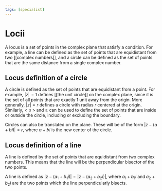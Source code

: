 ```yaml
---
tags: [specialist]
---
```


# Locii
A locus is a set of points in the complex plane that satisfy a condition. For example, a line can be defined as the set of points that are equidistant from two [[complex numbers]], and a circle can be defined as the set of points that are the same distance from a single complex number. 

## Locus definition of a circle
A circle is defined as the set of points that are equidistant from a point. For example, $|z|=1$ defines [[the unit circle]] on the complex plane, since it is the set of all points that are exactly 1 unit away from the origin. More generally, $|z|=r$ defines a circle with radius $r$ centered at the origin. Similarly, $\lt$ $\leq$ $\gt$ and $\geq$ can be used to define the set of points that are inside or outside the circle, including or excluding the boundary.

Circles can also be translated on the plane. These will be of the form $|z-(a+bi)| = r$, where $a+bi$ is the new center of the circle. 

## Locus definition of a line
A line is defined by the set of points that are equidistant from two complex numbers. This means that the line will be the perpendicular bisector of the two points. 

A line is defined as $|z-(a_1+b_1i)| = |z-(a_2+b_2i)|$, where $a_1+b_1i$ and $a_2+b_2i$ are the two points which the line perpendicularly bisects. 